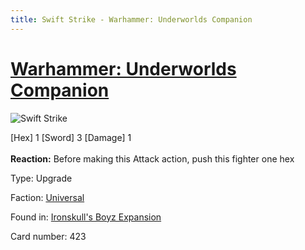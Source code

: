 ```yaml
---
title: Swift Strike - Warhammer: Underworlds Companion
---
```


# [Warhammer: Underworlds Companion](https://guidokessels.github.io/wh-underworlds)

  

![Swift Strike](https://warhammerunderworlds.com/wp-content/uploads/sites/6/2017/12/423_ENG-Swift-Strike.png)

<div class="whu-weapon">[Hex] 1 [Sword] 3 [Damage] 1</div><br /> <b>Reaction:</b> Before making this Attack action, push this fighter one hex

Type: Upgrade

Faction: [Universal](https://guidokessels.github.io/wh-underworlds/factions/universal)

Found in: [Ironskull's Boyz Expansion](https://guidokessels.github.io/wh-underworlds/locations/ironskulls-boyz-expansion)

Card number: 423
